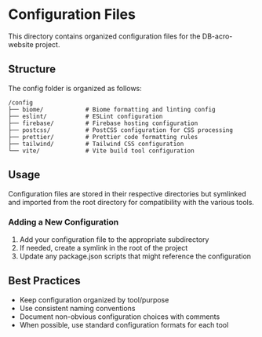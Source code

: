 # Configuration Files

This directory contains organized configuration files for the DB-acro-website project.

## Structure

The config folder is organized as follows:

```
/config
├── biome/            # Biome formatting and linting config
├── eslint/           # ESLint configuration 
├── firebase/         # Firebase hosting configuration
├── postcss/          # PostCSS configuration for CSS processing
├── prettier/         # Prettier code formatting rules
├── tailwind/         # Tailwind CSS configuration
└── vite/             # Vite build tool configuration
```

## Usage

Configuration files are stored in their respective directories but symlinked and imported from the root directory for compatibility with the various tools.

### Adding a New Configuration

1. Add your configuration file to the appropriate subdirectory
2. If needed, create a symlink in the root of the project
3. Update any package.json scripts that might reference the configuration

## Best Practices

- Keep configuration organized by tool/purpose
- Use consistent naming conventions
- Document non-obvious configuration choices with comments
- When possible, use standard configuration formats for each tool